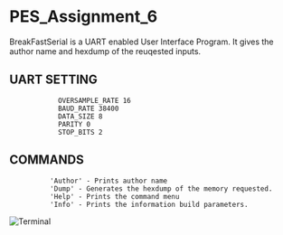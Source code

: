 # PES_Assignment_6

BreakFastSerial is a UART enabled User Interface Program. It gives the author name and hexdump of the reuqested inputs. 

## UART SETTING

                OVERSAMPLE_RATE 16
                BAUD_RATE 38400
                DATA_SIZE 8
                PARITY 0
                STOP_BITS 2
                
## COMMANDS

              'Author' - Prints author name
              'Dump' - Generates the hexdump of the memory requested.
              'Help' - Prints the command menu
              'Info' - Prints the information build parameters.
              
![Terminal](https://user-images.githubusercontent.com/113497021/201558886-7fe55d40-d4fa-45c4-9cda-a64e46b5271c.jpg)
